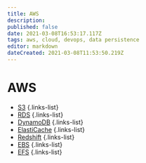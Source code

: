 ```yaml
---
title: AWS
description: 
published: false
date: 2021-03-08T16:53:17.117Z
tags: aws, cloud, devops, data persistence
editor: markdown
dateCreated: 2021-03-08T11:53:50.219Z
---
```


# AWS
- [S3](/training/aws/s3)
{.links-list}
- [RDS](/training/aws/rds)
{.links-list}
- [DynamoDB](/training/aws/dynamodb)
{.links-list}
- [ElastiCache](/training/aws/elasticache)
{.links-list}
- [Redshift](/training/aws/redshift)
{.links-list}
- [EBS](/training/aws/ebs)
{.links-list}
- [EFS](/training/aws/efs)
{.links-list}